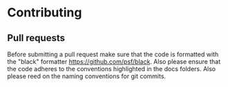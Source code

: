 # Contributing

## Pull requests

Before submitting a pull request make sure that the code is formatted with the "black" formatter <https://github.com/psf/black>. Also please ensure that the code adheres to the conventions highlighted in the docs folders. Also please reed on the naming conventions for git commits.
